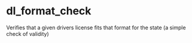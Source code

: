 dl_format_check
===============

Verifies that a given drivers license fits that format for the state (a simple check of validity)
